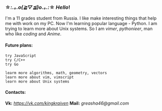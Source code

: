 ###  ☆*:.｡.o(≧▽≦)o.｡.:*☆ _Hello_!

I'm a 11 grades student from Russia. I like make interesting things that 
help me with work on my PC. Now I'm learning popular language - Python. 
I am trying to learn more about Unix systems. So I am 
_vimer_, _pythonieer_, man who like _coding_ and _Anime_. 


#### Future plans:

    try JavaScript
    try C/C++
    try Go

    learm more algorithms, math, geometry, vectors
    learn more about vim, vimscript
    learn more about Unix systems


#### Contacts:
**Vk:** _https://vk.com/kingkraiven_
**Mail:** _greasha46@gmail.com_

